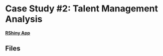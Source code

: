 # Case Study #2: Talent Management Analysis

**[RShiny App](https://carolinacraus.shinyapps.io/EmployeeAttritionApp/)**

## Files 
